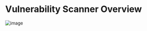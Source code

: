# Vulnerability Scanner Overview
![image](https://github.com/user-attachments/assets/610234de-bec0-4826-86f1-730a02cf9d3d)




